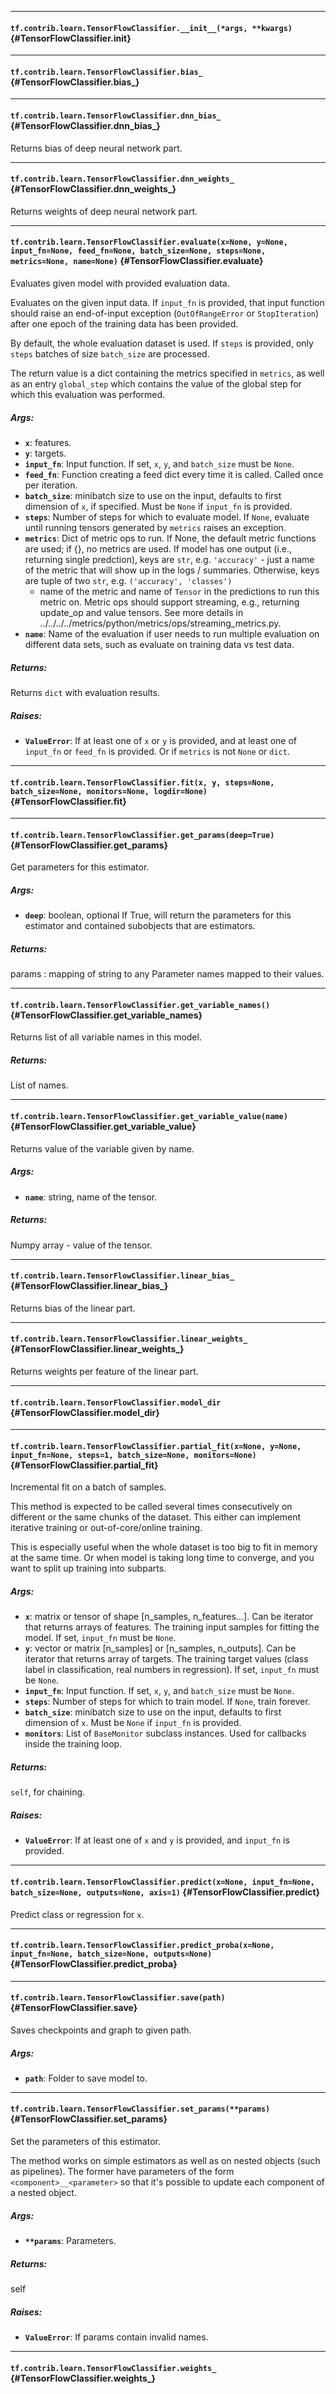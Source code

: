 
- - -

#### `tf.contrib.learn.TensorFlowClassifier.__init__(*args, **kwargs)` {#TensorFlowClassifier.__init__}




- - -

#### `tf.contrib.learn.TensorFlowClassifier.bias_` {#TensorFlowClassifier.bias_}




- - -

#### `tf.contrib.learn.TensorFlowClassifier.dnn_bias_` {#TensorFlowClassifier.dnn_bias_}

Returns bias of deep neural network part.


- - -

#### `tf.contrib.learn.TensorFlowClassifier.dnn_weights_` {#TensorFlowClassifier.dnn_weights_}

Returns weights of deep neural network part.


- - -

#### `tf.contrib.learn.TensorFlowClassifier.evaluate(x=None, y=None, input_fn=None, feed_fn=None, batch_size=None, steps=None, metrics=None, name=None)` {#TensorFlowClassifier.evaluate}

Evaluates given model with provided evaluation data.

Evaluates on the given input data. If `input_fn` is provided, that
input function should raise an end-of-input exception (`OutOfRangeError` or
`StopIteration`) after one epoch of the training data has been provided.

By default, the whole evaluation dataset is used. If `steps` is provided,
only `steps` batches of size `batch_size` are processed.

The return value is a dict containing the metrics specified in `metrics`, as
well as an entry `global_step` which contains the value of the global step
for which this evaluation was performed.

##### Args:


*  <b>`x`</b>: features.
*  <b>`y`</b>: targets.
*  <b>`input_fn`</b>: Input function. If set, `x`, `y`, and `batch_size` must be
    `None`.
*  <b>`feed_fn`</b>: Function creating a feed dict every time it is called. Called
    once per iteration.
*  <b>`batch_size`</b>: minibatch size to use on the input, defaults to first
    dimension of `x`, if specified. Must be `None` if `input_fn` is
    provided.
*  <b>`steps`</b>: Number of steps for which to evaluate model. If `None`, evaluate
    until running tensors generated by `metrics` raises an exception.
*  <b>`metrics`</b>: Dict of metric ops to run. If None, the default metric functions
    are used; if {}, no metrics are used. If model has one output (i.e.,
    returning single predction), keys are `str`, e.g. `'accuracy'` - just a
    name of the metric that will show up in the logs / summaries.
    Otherwise, keys are tuple of two `str`, e.g. `('accuracy', 'classes')`
    - name of the metric and name of `Tensor` in the predictions to run
    this metric on. Metric ops should support streaming, e.g., returning
    update_op and value tensors. See more details in
    ../../../../metrics/python/metrics/ops/streaming_metrics.py.
*  <b>`name`</b>: Name of the evaluation if user needs to run multiple evaluation on
    different data sets, such as evaluate on training data vs test data.

##### Returns:

  Returns `dict` with evaluation results.

##### Raises:


*  <b>`ValueError`</b>: If at least one of `x` or `y` is provided, and at least one of
      `input_fn` or `feed_fn` is provided.
      Or if `metrics` is not `None` or `dict`.


- - -

#### `tf.contrib.learn.TensorFlowClassifier.fit(x, y, steps=None, batch_size=None, monitors=None, logdir=None)` {#TensorFlowClassifier.fit}




- - -

#### `tf.contrib.learn.TensorFlowClassifier.get_params(deep=True)` {#TensorFlowClassifier.get_params}

Get parameters for this estimator.

##### Args:


*  <b>`deep`</b>: boolean, optional
    If True, will return the parameters for this estimator and
    contained subobjects that are estimators.

##### Returns:

  params : mapping of string to any
  Parameter names mapped to their values.


- - -

#### `tf.contrib.learn.TensorFlowClassifier.get_variable_names()` {#TensorFlowClassifier.get_variable_names}

Returns list of all variable names in this model.

##### Returns:

  List of names.


- - -

#### `tf.contrib.learn.TensorFlowClassifier.get_variable_value(name)` {#TensorFlowClassifier.get_variable_value}

Returns value of the variable given by name.

##### Args:


*  <b>`name`</b>: string, name of the tensor.

##### Returns:

  Numpy array - value of the tensor.


- - -

#### `tf.contrib.learn.TensorFlowClassifier.linear_bias_` {#TensorFlowClassifier.linear_bias_}

Returns bias of the linear part.


- - -

#### `tf.contrib.learn.TensorFlowClassifier.linear_weights_` {#TensorFlowClassifier.linear_weights_}

Returns weights per feature of the linear part.


- - -

#### `tf.contrib.learn.TensorFlowClassifier.model_dir` {#TensorFlowClassifier.model_dir}




- - -

#### `tf.contrib.learn.TensorFlowClassifier.partial_fit(x=None, y=None, input_fn=None, steps=1, batch_size=None, monitors=None)` {#TensorFlowClassifier.partial_fit}

Incremental fit on a batch of samples.

This method is expected to be called several times consecutively
on different or the same chunks of the dataset. This either can
implement iterative training or out-of-core/online training.

This is especially useful when the whole dataset is too big to
fit in memory at the same time. Or when model is taking long time
to converge, and you want to split up training into subparts.

##### Args:


*  <b>`x`</b>: matrix or tensor of shape [n_samples, n_features...]. Can be
    iterator that returns arrays of features. The training input
    samples for fitting the model. If set, `input_fn` must be `None`.
*  <b>`y`</b>: vector or matrix [n_samples] or [n_samples, n_outputs]. Can be
    iterator that returns array of targets. The training target values
    (class label in classification, real numbers in regression). If set,
     `input_fn` must be `None`.
*  <b>`input_fn`</b>: Input function. If set, `x`, `y`, and `batch_size` must be
    `None`.
*  <b>`steps`</b>: Number of steps for which to train model. If `None`, train forever.
*  <b>`batch_size`</b>: minibatch size to use on the input, defaults to first
    dimension of `x`. Must be `None` if `input_fn` is provided.
*  <b>`monitors`</b>: List of `BaseMonitor` subclass instances. Used for callbacks
    inside the training loop.

##### Returns:

  `self`, for chaining.

##### Raises:


*  <b>`ValueError`</b>: If at least one of `x` and `y` is provided, and `input_fn` is
      provided.


- - -

#### `tf.contrib.learn.TensorFlowClassifier.predict(x=None, input_fn=None, batch_size=None, outputs=None, axis=1)` {#TensorFlowClassifier.predict}

Predict class or regression for `x`.


- - -

#### `tf.contrib.learn.TensorFlowClassifier.predict_proba(x=None, input_fn=None, batch_size=None, outputs=None)` {#TensorFlowClassifier.predict_proba}




- - -

#### `tf.contrib.learn.TensorFlowClassifier.save(path)` {#TensorFlowClassifier.save}

Saves checkpoints and graph to given path.

##### Args:


*  <b>`path`</b>: Folder to save model to.


- - -

#### `tf.contrib.learn.TensorFlowClassifier.set_params(**params)` {#TensorFlowClassifier.set_params}

Set the parameters of this estimator.

The method works on simple estimators as well as on nested objects
(such as pipelines). The former have parameters of the form
``<component>__<parameter>`` so that it's possible to update each
component of a nested object.

##### Args:


*  <b>`**params`</b>: Parameters.

##### Returns:

  self

##### Raises:


*  <b>`ValueError`</b>: If params contain invalid names.


- - -

#### `tf.contrib.learn.TensorFlowClassifier.weights_` {#TensorFlowClassifier.weights_}




